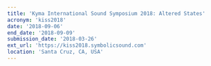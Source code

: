 ```yaml
---
title: 'Kyma International Sound Symposium 2018: Altered States'
acronym: 'kiss2018'
date: '2018-09-06'
end_date: '2018-09-09'
submission_date: '2018-03-26'
ext_url: 'https://kiss2018.symbolicsound.com'
location: 'Santa Cruz, CA, USA'
---
```

